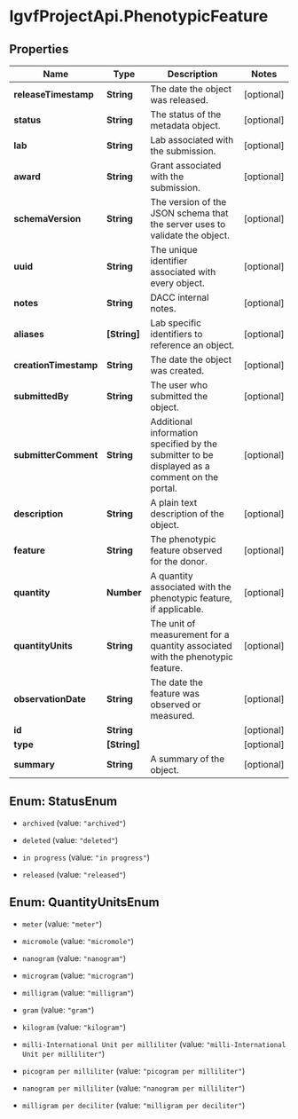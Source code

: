 # IgvfProjectApi.PhenotypicFeature

## Properties

Name | Type | Description | Notes
------------ | ------------- | ------------- | -------------
**releaseTimestamp** | **String** | The date the object was released. | [optional] 
**status** | **String** | The status of the metadata object. | [optional] 
**lab** | **String** | Lab associated with the submission. | [optional] 
**award** | **String** | Grant associated with the submission. | [optional] 
**schemaVersion** | **String** | The version of the JSON schema that the server uses to validate the object. | [optional] 
**uuid** | **String** | The unique identifier associated with every object. | [optional] 
**notes** | **String** | DACC internal notes. | [optional] 
**aliases** | **[String]** | Lab specific identifiers to reference an object. | [optional] 
**creationTimestamp** | **String** | The date the object was created. | [optional] 
**submittedBy** | **String** | The user who submitted the object. | [optional] 
**submitterComment** | **String** | Additional information specified by the submitter to be displayed as a comment on the portal. | [optional] 
**description** | **String** | A plain text description of the object. | [optional] 
**feature** | **String** | The phenotypic feature observed for the donor. | [optional] 
**quantity** | **Number** | A quantity associated with the phenotypic feature, if applicable. | [optional] 
**quantityUnits** | **String** | The unit of measurement for a quantity associated with the phenotypic feature. | [optional] 
**observationDate** | **String** | The date the feature was observed or measured. | [optional] 
**id** | **String** |  | [optional] 
**type** | **[String]** |  | [optional] 
**summary** | **String** | A summary of the object. | [optional] 



## Enum: StatusEnum


* `archived` (value: `"archived"`)

* `deleted` (value: `"deleted"`)

* `in progress` (value: `"in progress"`)

* `released` (value: `"released"`)





## Enum: QuantityUnitsEnum


* `meter` (value: `"meter"`)

* `micromole` (value: `"micromole"`)

* `nanogram` (value: `"nanogram"`)

* `microgram` (value: `"microgram"`)

* `milligram` (value: `"milligram"`)

* `gram` (value: `"gram"`)

* `kilogram` (value: `"kilogram"`)

* `milli-International Unit per milliliter` (value: `"milli-International Unit per milliliter"`)

* `picogram per milliliter` (value: `"picogram per milliliter"`)

* `nanogram per milliliter` (value: `"nanogram per milliliter"`)

* `milligram per deciliter` (value: `"milligram per deciliter"`)




